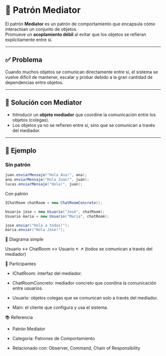 # 🧭 Patrón Mediator

El patrón **Mediator** es un patrón de comportamiento que encapsula cómo interactúan un conjunto de objetos.  
Promueve un **acoplamiento débil** al evitar que los objetos se refieran explícitamente entre sí.

---

## ✅ Problema

Cuando muchos objetos se comunican directamente entre sí, el sistema se vuelve difícil de mantener, escalar y probar debido a la gran cantidad de dependencias entre objetos.

---

## 🧠 Solución con Mediator

- Introducir un **objeto mediador** que coordine la comunicación entre los objetos (colegas).
- Los objetos ya no se refieren entre sí, sino que se comunican a través del mediador.

---

## 🧪 Ejemplo

### Sin patrón

```java
juan.enviarMensaje("Hola Ana!", ana);
ana.enviarMensaje("Hola Juan!", juan);
lucas.enviarMensaje("Hola!", juan);
```

Con patrón

```java
IChatRoom chatRoom = new ChatRoomConcreto();

Usuario jose = new Usuario("José", chatRoom);
Usuario maria = new Usuario("María", chatRoom);

jose.enviar("Hola a todos!");
maria.enviar("Hola José!");

```

📌 Diagrama simple

Usuario ↔ ChatRoom ↔ Usuario
       ↖         ↗
     (todos se comunican a través del mediador)



🧩 Participantes

 - IChatRoom: interfaz del mediador.

 - ChatRoomConcreto: mediador concreto que coordina la comunicación entre usuarios.

 - Usuario: objetos colegas que se comunican solo a través del mediador.

 - Main: el cliente que configura y usa el sistema.


📚 Referencia

 - Patrón Mediator

 - Categoría: Patrones de Comportamiento

 - Relacionado con: Observer, Command, Chain of Responsibility